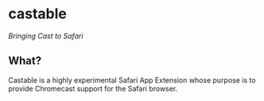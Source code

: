 castable
========

*Bringing Cast to Safari*

## What?

Castable is a highly experimental Safari App Extension whose purpose is to provide Chromecast support for the Safari browser.
